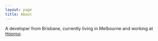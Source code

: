 ```yaml
---
layout: page
title: About
---
```


A developer from Brisbane, currently living in Melbourne and working at [Hooroo](http://www.hooroo.com).

